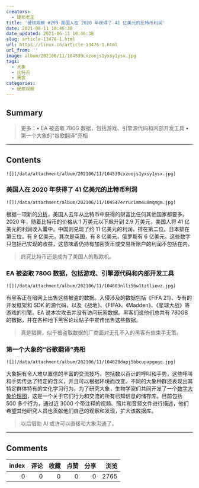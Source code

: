 ```yaml
---
creators:
  - 硬核老王
title: '硬核观察 #299 美国人在 2020 年获得了 41 亿美元的比特币利润'
date: 2021-06-11 10:46:38
date_updated: 2021-06-11 10:46:38
slug: article-13476-1.html
url: https://linux.cn/article-13476-1.html
url_from: ''
image: album/202106/11/104539cxzoojs1yxsy1ysx.jpg
tags:
  - 大象
  - 比特币
  - 黑客
categories:
  - 硬核观察
---
```


## Summary

> 更多：• EA 被盗取 780G 数据，包括游戏、引擎源代码和内部开发工具 • 第一个大象的“谷歌翻译”亮相

***

<!-- more -->

## Contents

`![](/data/attachment/album/202106/11/104539cxzoojs1yxsy1ysx.jpg)`

### 美国人在 2020 年获得了 41 亿美元的比特币利润

`![](/data/attachment/album/202106/11/104547erruc1mm4u8mqmgm.jpg)`

根据一项新的[分析](https://blog.chainalysis.com/reports/bitcoin-gains-by-country-2020)，美国人去年从比特币中获得的财富比任何其他国家都要多。2020 年，随着比特币的价格从 1 万美元以下飙升到 2.9 万美元，美国人将 41 亿美元的利润收入囊中。中国则兑现了约 11 亿美元的利润，排在第二位。日本排在第三位，有 9 亿美元，其次是英国，有 8 亿美元，俄罗斯有 6 亿美元。这些数字只包括已实现的收益，这意味着仍持有加密货币或交易所账户的利润不包括在内。

> 
> 终究比特币还是成为了美国人的取款机。
> 
> 
> 

### EA 被盗取 780G 数据，包括游戏、引擎源代码和内部开发工具

`![](/data/attachment/album/202106/11/104603nlli56w1tztliewz.jpg)`

有黑客正在暗网上出售这些被盗的数据。入侵涉及的数据包括《FIFA 21》、专有的开发框架和 SDK 的源代码，以及《战地》、《FIFA》、《Madden》、《星球大战》等游戏的引擎。EA 说本次攻击并没有访问玩家数据。黑客们说他们总共有 780GB 的数据，并在各种地下黑客论坛帖子中宣传出售这些数据。

> 
> 真是猖獗，似乎被盗取数据的厂商面对无孔不入的黑客有些束手无策。
> 
> 
> 

### 第一个大象的“谷歌翻译”亮相

`![](/data/attachment/album/202106/11/104628dapj5bbcupapgugq.jpg)`

大象拥有令人难以置信的丰富的交流技巧，包括数以百计的呼叫和手势，这些呼叫和手势传达了特定的含义，并且可以根据环境而改变。不同的大象种群还表现出其特定群体特有的文化学习行为。为了研究大象，生物学家们共同开发了一个[数字大象伦理图](https://www.elephantvoices.org/elephant-ethogram.html)，这是一个关于它们行为和交流的所有已知信息的储存库。目前包括 500 多个行为，通过近 3000 个带注释的视频、照片和音频文件进行描述，他们希望其他研究人员也贡献他们自己的观察和发现，扩大该数据库。

> 
> 以后借助 AI 或许可以直接和大象沟通了。
> 
> 
>

***

## Comments


|   index |   评论 |   收藏 |   点赞 |   分享 |   浏览 |
|--------:|-------:|-------:|-------:|-------:|-------:|
|       0 |      0 |      0 |      0 |      0 |   2765 |
